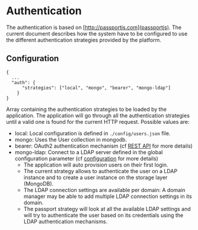 # Authentication

The authentication is based on [http://passportjs.com](passportjs).
The current document describes how the system have to be configured to use the different authentication strategies provided by the platform.

## Configuration

    {
      ...
      "auth": {
          "strategies": ["local", "mongo", "bearer", "mongo-ldap"]
        }
    }

Array containing the authentication strategies to be loaded by the application.
The application will go through all the authentication strategies until a valid
one is found for the current HTTP request.
Possible values are:

- local: Local configuration is defined in `./config/users.json` file.
- mongo: Uses the User collection in mongodb.
- bearer: OAuth2 authentication mechanism (cf [REST API](REST.md) for more details)
- mongo-ldap: Connect to a LDAP server defined in the global configuration parameter (cf [configuration](configuration.md) for more details)
  - The application will auto provision users on their first login.
  - The current strategy allows to authenticate the user on a LDAP instance and to create a user instance on the storage layer (MongoDB).
  - The LDAP connection settings are available per domain: A domain manager may be able to add multiple LDAP connection settings in its domain.
  - The passport strategy will look at all the available LDAP settings and will try to authenticate the user based on its credentials using the LDAP authentication mechanisms.
